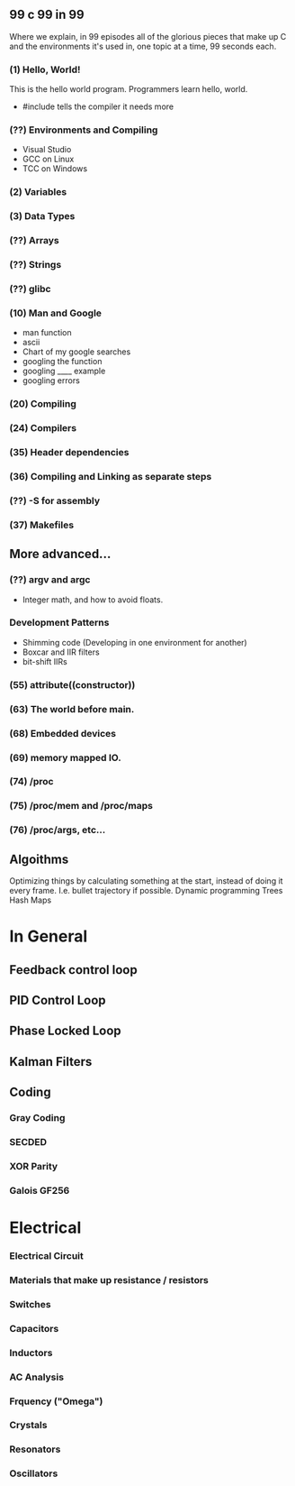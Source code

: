 ## 99 c 99 in 99

Where we explain, in 99 episodes all of the glorious pieces that make up C and the environments it's used in, one topic at a time, 99 seconds each.

### (1) Hello, World!

This is the hello world program.  Programmers learn hello, world.
 * #include tells the compiler it needs more 

### (??) Environments and Compiling
 * Visual Studio
 * GCC on Linux
 * TCC on Windows


### (2) Variables

### (3) Data Types

### (??) Arrays

### (??) Strings

### (??) glibc

### (10) Man and Google
 * man function
 * ascii
 * Chart of my google searches
 * googling the function
 * googling ____ example
 * googling errors

### (20) Compiling

### (24) Compilers

### (35) Header dependencies

### (36) Compiling and Linking as separate steps

### (??) -S for assembly

### (37) Makefiles

## More advanced...

### (??) argv and argc

 * Integer math, and how to avoid floats.

### Development Patterns
 * Shimming code (Developing in one environment for another)
 * Boxcar and IIR filters
 * bit-shift IIRs

### (55) __attribute__((constructor))

### (63) The world before main.

### (68) Embedded devices

### (69) memory mapped IO.


### (74) /proc

### (75) /proc/mem and /proc/maps

### (76) /proc/args, etc...


## Algoithms
Optimizing things by calculating something at the start, instead of doing it every frame.  I.e. bullet trajectory if possible.
Dynamic programming
Trees
Hash Maps



# In General

## Feedback control loop

## PID Control Loop

## Phase Locked Loop

## Kalman Filters

## Coding
### Gray Coding
### SECDED
### XOR Parity
### Galois GF256


# Electrical
### Electrical Circuit
### Materials that make up resistance / resistors
### Switches
### Capacitors
### Inductors
### AC Analysis
### Frquency ("Omega")
### Crystals
### Resonators
### Oscillators

